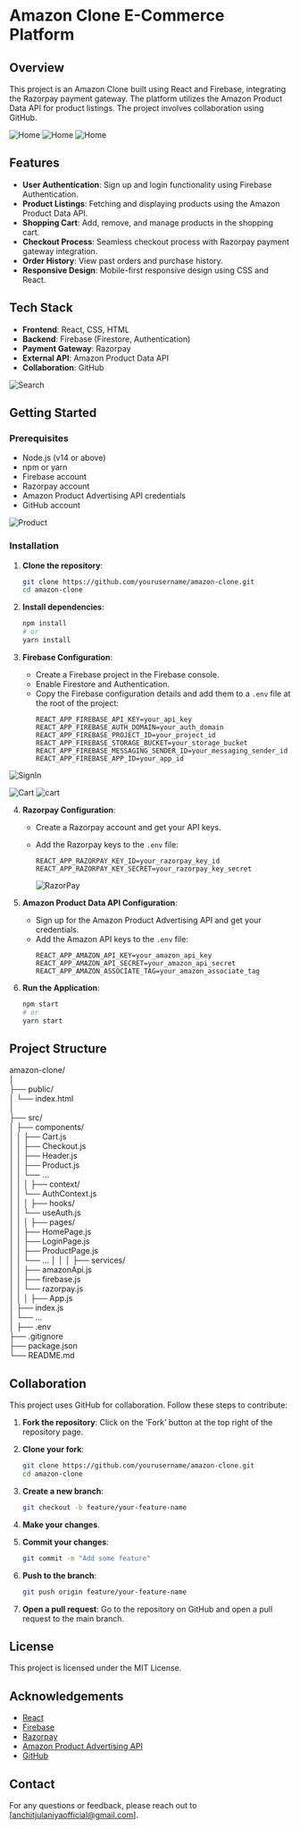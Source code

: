 # Amazon Clone E-Commerce Platform

## Overview

This project is an Amazon Clone built using React and Firebase, integrating the Razorpay payment gateway. The platform utilizes the Amazon Product Data API for product listings. The project involves collaboration using GitHub.

![Home](./src/assets/Readme/Home.png)
![Home](./src/assets/Readme/Home2.png)
![Home](./src/assets/Readme/Home3.png)


## Features

- **User Authentication**: Sign up and login functionality using Firebase Authentication.
- **Product Listings**: Fetching and displaying products using the Amazon Product Data API.
- **Shopping Cart**: Add, remove, and manage products in the shopping cart.
- **Checkout Process**: Seamless checkout process with Razorpay payment gateway integration.
- **Order History**: View past orders and purchase history.
- **Responsive Design**: Mobile-first responsive design using CSS and React.



## Tech Stack

- **Frontend**: React, CSS, HTML
- **Backend**: Firebase (Firestore, Authentication)
- **Payment Gateway**: Razorpay
- **External API**: Amazon Product Data API
- **Collaboration**: GitHub

![Search](./src/assets/Readme/ProductusingSearch.png)


## Getting Started

### Prerequisites

- Node.js (v14 or above)
- npm or yarn
- Firebase account
- Razorpay account
- Amazon Product Advertising API credentials
- GitHub account

![Product](./src/assets/Readme/Products.png)


### Installation

1. **Clone the repository**:
    ```sh
    git clone https://github.com/yourusername/amazon-clone.git
    cd amazon-clone
    ```

2. **Install dependencies**:
    ```sh
    npm install
    # or
    yarn install
    ```

3. **Firebase Configuration**:
    - Create a Firebase project in the Firebase console.
    - Enable Firestore and Authentication.
    - Copy the Firebase configuration details and add them to a `.env` file at the root of the project:
      ```env
      REACT_APP_FIREBASE_API_KEY=your_api_key
      REACT_APP_FIREBASE_AUTH_DOMAIN=your_auth_domain
      REACT_APP_FIREBASE_PROJECT_ID=your_project_id
      REACT_APP_FIREBASE_STORAGE_BUCKET=your_storage_bucket
      REACT_APP_FIREBASE_MESSAGING_SENDER_ID=your_messaging_sender_id
      REACT_APP_FIREBASE_APP_ID=your_app_id
      ```
![SignIn](./src/assets/Readme/loginpage.png)


![Cart](./src/assets/Readme/cart1.png)
![cart](./src/assets/Readme/cart2.png)

4. **Razorpay Configuration**:
    - Create a Razorpay account and get your API keys.
    - Add the Razorpay keys to the `.env` file:
      ```env
      REACT_APP_RAZORPAY_KEY_ID=your_razorpay_key_id
      REACT_APP_RAZORPAY_KEY_SECRET=your_razorpay_key_secret
      ```

      ![RazorPay](./src/assets/Readme/razorpayGateway.png)


5. **Amazon Product Data API Configuration**:
    - Sign up for the Amazon Product Advertising API and get your credentials.
    - Add the Amazon API keys to the `.env` file:
      ```env
      REACT_APP_AMAZON_API_KEY=your_amazon_api_key
      REACT_APP_AMAZON_API_SECRET=your_amazon_api_secret
      REACT_APP_AMAZON_ASSOCIATE_TAG=your_amazon_associate_tag
      ```

6. **Run the Application**:
    ```sh
    npm start
    # or
    yarn start
    ```

## Project Structure
amazon-clone/   
│  
├── public/  
│ └── index.html  
│  
├── src/  
│ ├── components/  
│ │ ├── Cart.js  
│ │ ├── Checkout.js  
│ │ ├── Header.js  
│ │ ├── Product.js  
│ │ └── ...  
│ │
│ ├── context/  
│ │ └── AuthContext.js  
│ │
│ ├── hooks/   
│ │ └── useAuth.js  
│ │
│ ├── pages/  
│ │ ├── HomePage.js  
│ │ ├── LoginPage.js  
│ │ ├── ProductPage.js  
│ │ └── ...
│ │
│ ├── services/  
│ │ ├── amazonApi.js  
│ │ ├── firebase.js  
│ │ └── razorpay.js  
│ │
│ ├── App.js  
│ ├── index.js  
│ └── ...   
│
├── .env  
├── .gitignore  
├── package.json  
└── README.md  



## Collaboration

This project uses GitHub for collaboration. Follow these steps to contribute:

1. **Fork the repository**: Click on the 'Fork' button at the top right of the repository page.

2. **Clone your fork**:
    ```sh
    git clone https://github.com/yourusername/amazon-clone.git
    cd amazon-clone
    ```

3. **Create a new branch**:
    ```sh
    git checkout -b feature/your-feature-name
    ```

4. **Make your changes**.

5. **Commit your changes**:
    ```sh
    git commit -m "Add some feature"
    ```

6. **Push to the branch**:
    ```sh
    git push origin feature/your-feature-name
    ```

7. **Open a pull request**: Go to the repository on GitHub and open a pull request to the main branch.

## License

This project is licensed under the MIT License.

## Acknowledgements

- [React](https://reactjs.org/)
- [Firebase](https://firebase.google.com/)
- [Razorpay](https://razorpay.com/)
- [Amazon Product Advertising API](https://affiliate-program.amazon.com/)
- [GitHub](https://github.com/)

## Contact

For any questions or feedback, please reach out to [anchitjulaniyaofficial@gmail.com].

